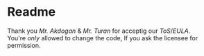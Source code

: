 # Readme
Thank you _Mr. Akdogan_ & _Mr. Turan_ for acceptig our _ToS_/_EULA_.<br>
You're _only_ allowed to change the code, If you ask the licensee for permission.

